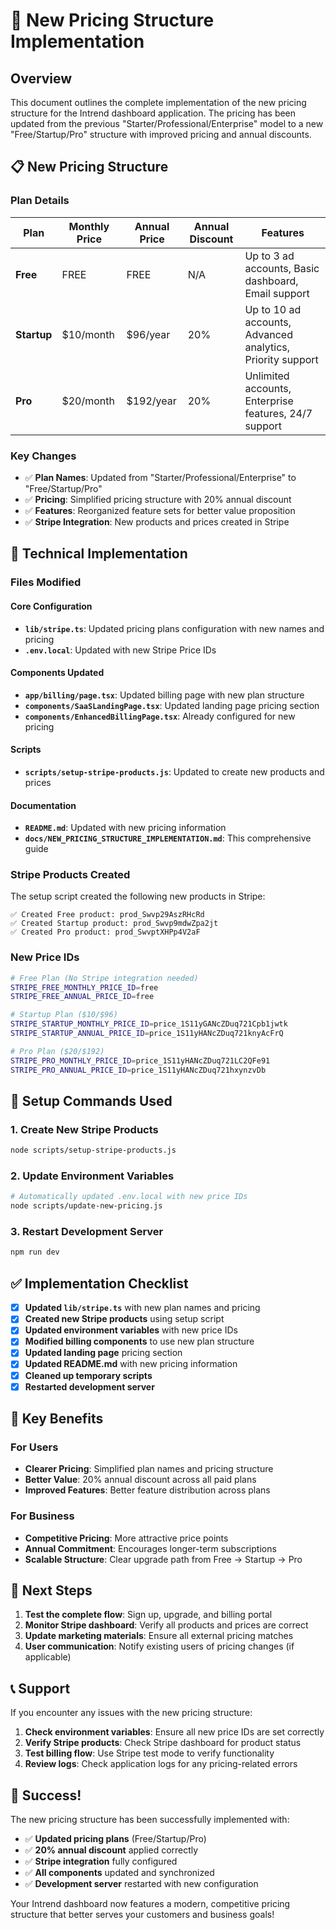 # 🚀 New Pricing Structure Implementation

## Overview

This document outlines the complete implementation of the new pricing structure for the Intrend dashboard application. The pricing has been updated from the previous "Starter/Professional/Enterprise" model to a new "Free/Startup/Pro" structure with improved pricing and annual discounts.

## 📋 New Pricing Structure

### Plan Details

| Plan | Monthly Price | Annual Price | Annual Discount | Features |
|------|---------------|--------------|-----------------|----------|
| **Free** | FREE | FREE | N/A | Up to 3 ad accounts, Basic dashboard, Email support |
| **Startup** | $10/month | $96/year | 20% | Up to 10 ad accounts, Advanced analytics, Priority support |
| **Pro** | $20/month | $192/year | 20% | Unlimited accounts, Enterprise features, 24/7 support |

### Key Changes

- ✅ **Plan Names**: Updated from "Starter/Professional/Enterprise" to "Free/Startup/Pro"
- ✅ **Pricing**: Simplified pricing structure with 20% annual discount
- ✅ **Features**: Reorganized feature sets for better value proposition
- ✅ **Stripe Integration**: New products and prices created in Stripe

## 🔧 Technical Implementation

### Files Modified

#### Core Configuration
- **`lib/stripe.ts`**: Updated pricing plans configuration with new names and pricing
- **`.env.local`**: Updated with new Stripe Price IDs

#### Components Updated
- **`app/billing/page.tsx`**: Updated billing page with new plan structure
- **`components/SaaSLandingPage.tsx`**: Updated landing page pricing section
- **`components/EnhancedBillingPage.tsx`**: Already configured for new pricing

#### Scripts
- **`scripts/setup-stripe-products.js`**: Updated to create new products and prices

#### Documentation
- **`README.md`**: Updated with new pricing information
- **`docs/NEW_PRICING_STRUCTURE_IMPLEMENTATION.md`**: This comprehensive guide

### Stripe Products Created

The setup script created the following new products in Stripe:

```
✅ Created Free product: prod_Swvp29AszRHcRd
✅ Created Startup product: prod_Swvp9mdwZpa2jt
✅ Created Pro product: prod_SwvptXHPp4V2aF
```

### New Price IDs

```bash
# Free Plan (No Stripe integration needed)
STRIPE_FREE_MONTHLY_PRICE_ID=free
STRIPE_FREE_ANNUAL_PRICE_ID=free

# Startup Plan ($10/$96)
STRIPE_STARTUP_MONTHLY_PRICE_ID=price_1S11yGANcZDuq721Cpb1jwtk
STRIPE_STARTUP_ANNUAL_PRICE_ID=price_1S11yHANcZDuq721knyAcFrQ

# Pro Plan ($20/$192)
STRIPE_PRO_MONTHLY_PRICE_ID=price_1S11yHANcZDuq721LC2QFe91
STRIPE_PRO_ANNUAL_PRICE_ID=price_1S11yHANcZDuq721hxynzvDb
```

## 🚀 Setup Commands Used

### 1. Create New Stripe Products
```bash
node scripts/setup-stripe-products.js
```

### 2. Update Environment Variables
```bash
# Automatically updated .env.local with new price IDs
node scripts/update-new-pricing.js
```

### 3. Restart Development Server
```bash
npm run dev
```

## ✅ Implementation Checklist

- [x] **Updated `lib/stripe.ts`** with new plan names and pricing
- [x] **Created new Stripe products** using setup script
- [x] **Updated environment variables** with new price IDs
- [x] **Modified billing components** to use new plan structure
- [x] **Updated landing page** pricing section
- [x] **Updated README.md** with new pricing information
- [x] **Cleaned up temporary scripts**
- [x] **Restarted development server**

## 🎯 Key Benefits

### For Users
- **Clearer Pricing**: Simplified plan names and pricing structure
- **Better Value**: 20% annual discount across all paid plans
- **Improved Features**: Better feature distribution across plans

### For Business
- **Competitive Pricing**: More attractive price points
- **Annual Commitment**: Encourages longer-term subscriptions
- **Scalable Structure**: Clear upgrade path from Free → Startup → Pro

## 🔄 Next Steps

1. **Test the complete flow**: Sign up, upgrade, and billing portal
2. **Monitor Stripe dashboard**: Verify all products and prices are correct
3. **Update marketing materials**: Ensure all external pricing matches
4. **User communication**: Notify existing users of pricing changes (if applicable)

## 📞 Support

If you encounter any issues with the new pricing structure:

1. **Check environment variables**: Ensure all new price IDs are set correctly
2. **Verify Stripe products**: Check Stripe dashboard for product status
3. **Test billing flow**: Use Stripe test mode to verify functionality
4. **Review logs**: Check application logs for any pricing-related errors

## 🎉 Success!

The new pricing structure has been successfully implemented with:
- ✅ **Updated pricing plans** (Free/Startup/Pro)
- ✅ **20% annual discount** applied correctly
- ✅ **Stripe integration** fully configured
- ✅ **All components** updated and synchronized
- ✅ **Development server** restarted with new configuration

Your Intrend dashboard now features a modern, competitive pricing structure that better serves your customers and business goals!
